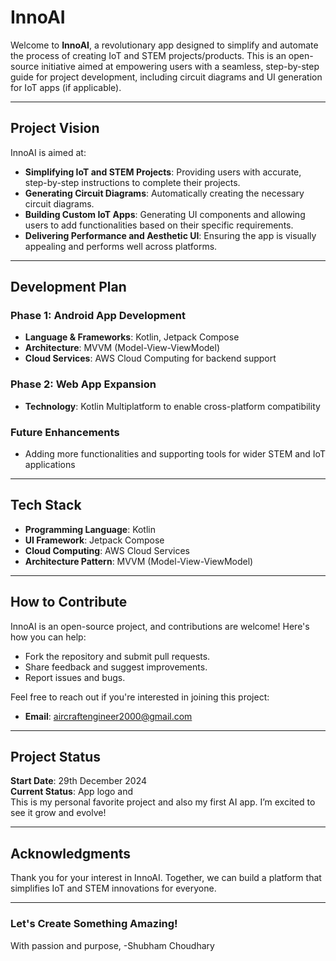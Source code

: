 # InnoAI

Welcome to **InnoAI**, a revolutionary app designed to simplify and automate the process of creating IoT and STEM projects/products. This is an open-source initiative aimed at empowering users with a seamless, step-by-step guide for project development, including circuit diagrams and UI generation for IoT apps (if applicable).

---

## Project Vision

InnoAI is aimed at:

- **Simplifying IoT and STEM Projects**: Providing users with accurate, step-by-step instructions to complete their projects.
- **Generating Circuit Diagrams**: Automatically creating the necessary circuit diagrams.
- **Building Custom IoT Apps**: Generating UI components and allowing users to add functionalities based on their specific requirements.
- **Delivering Performance and Aesthetic UI**: Ensuring the app is visually appealing and performs well across platforms.

---

## Development Plan

### Phase 1: Android App Development

- **Language & Frameworks**: Kotlin, Jetpack Compose
- **Architecture**: MVVM (Model-View-ViewModel)
- **Cloud Services**: AWS Cloud Computing for backend support

### Phase 2: Web App Expansion

- **Technology**: Kotlin Multiplatform to enable cross-platform compatibility

### Future Enhancements

- Adding more functionalities and supporting tools for wider STEM and IoT applications

---

## Tech Stack

- **Programming Language**: Kotlin
- **UI Framework**: Jetpack Compose
- **Cloud Computing**: AWS Cloud Services
- **Architecture Pattern**: MVVM (Model-View-ViewModel)

---

## How to Contribute

InnoAI is an open-source project, and contributions are welcome! Here's how you can help:

- Fork the repository and submit pull requests.
- Share feedback and suggest improvements.
- Report issues and bugs.

Feel free to reach out if you're interested in joining this project:

- **Email**: [aircraftengineer2000@gmail.com](mailto\:aircraftengineer2000@gmail.com)

---

## Project Status

**Start Date**: 29th December 2024\
**Current Status**: App logo and \
This is my personal favorite project and also my first AI app. I’m excited to see it grow and evolve!

---

## Acknowledgments

Thank you for your interest in InnoAI. Together, we can build a platform that simplifies IoT and STEM innovations for everyone.

---

### Let's Create Something Amazing!

With passion and purpose,
-Shubham Choudhary



